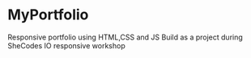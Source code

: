 # MyPortfolio
Responsive portfolio using HTML,CSS and JS
Build as a project during SheCodes IO responsive workshop
